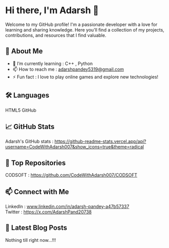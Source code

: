 # Hi there, I'm Adarsh 👋

Welcome to my GitHub profile! I'm a passionate developer with a love for learning and sharing knowledge. Here you'll find a collection of my projects, contributions, and resources that I find valuable.

## 🚀 About Me

- 🌱 I’m currently learning : C++ , Python
- 📫 How to reach me : adarshpandey5319@gmail.com
- ⚡ Fun fact : I love to play online games and explore new technologies!

## 🛠️ Languages

HTML5
GitHub

## 📈 GitHub Stats

Adarsh's GitHub stats : https://github-readme-stats.vercel.app/api?username=CodeWithAdarsh007&show_icons=true&theme=radical

## 🌟 Top Repositories

CODSOFT : https://github.com/CodeWithAdarsh007/CODSOFT

## 📫 Connect with Me

LinkedIn :  www.linkedin.com/in/adarsh-pandey-a47b57337 <br>
Twitter : https://x.com/AdarshPand20738

## 📝 Latest Blog Posts

Nothing till right now...!!!

